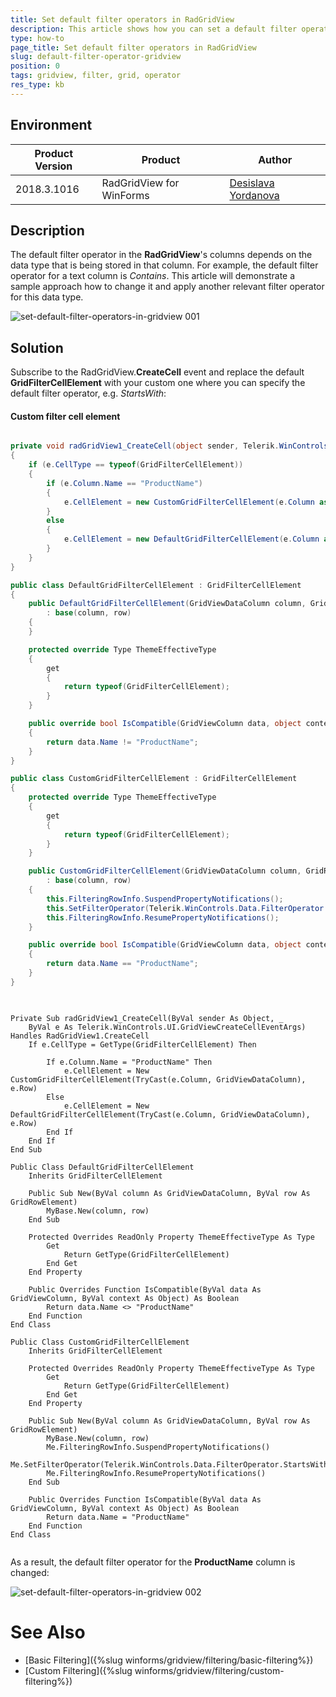 ```yaml
---
title: Set default filter operators in RadGridView
description: This article shows how you can set a default filter operator for certain column in RadGridView.
type: how-to
page_title: Set default filter operators in RadGridView
slug: default-filter-operator-gridview
position: 0
tags: gridview, filter, grid, operator
res_type: kb
---
```


## Environment
 
|Product Version|Product|Author|
|----|----|----|
|2018.3.1016|RadGridView for WinForms|[Desislava Yordanova](https://www.telerik.com/blogs/author/desislava-yordanova)|
 

## Description

The default filter operator in the **RadGridView**'s columns depends on the data type that is being stored in that column. For example, the default filter operator for a text column is *Contains*. This article will demonstrate a sample approach how to change it and apply another relevant filter operator for this data type.

![set-default-filter-operators-in-gridview 001](images/set-default-filter-operators-in-gridview001.png)

## Solution 

Subscribe to the RadGridView.**CreateCell** event and replace the default **GridFilterCellElement** with your custom one where you can specify the default filter operator, e.g. *StartsWith*:

#### Custom filter cell element

````C#

private void radGridView1_CreateCell(object sender, Telerik.WinControls.UI.GridViewCreateCellEventArgs e)
{
    if (e.CellType == typeof(GridFilterCellElement))
    {
        if (e.Column.Name == "ProductName")
        {
            e.CellElement = new CustomGridFilterCellElement(e.Column as GridViewDataColumn, e.Row);
        }
        else
        {
            e.CellElement = new DefaultGridFilterCellElement(e.Column as GridViewDataColumn, e.Row);
        }
    }
}

public class DefaultGridFilterCellElement : GridFilterCellElement
{
    public DefaultGridFilterCellElement(GridViewDataColumn column, GridRowElement row)
        : base(column, row)
    {
    }

    protected override Type ThemeEffectiveType
    {
        get
        {
            return typeof(GridFilterCellElement);
        }
    }

    public override bool IsCompatible(GridViewColumn data, object context)
    {
        return data.Name != "ProductName";
    }
}

public class CustomGridFilterCellElement : GridFilterCellElement
{
    protected override Type ThemeEffectiveType
    {
        get
        {
            return typeof(GridFilterCellElement);
        }
    }

    public CustomGridFilterCellElement(GridViewDataColumn column, GridRowElement row)
        : base(column, row)
    {
        this.FilteringRowInfo.SuspendPropertyNotifications();
        this.SetFilterOperator(Telerik.WinControls.Data.FilterOperator.StartsWith);
        this.FilteringRowInfo.ResumePropertyNotifications();
    }

    public override bool IsCompatible(GridViewColumn data, object context)
    {
        return data.Name == "ProductName";
    }
}
    

````
````VB.NET

Private Sub radGridView1_CreateCell(ByVal sender As Object, _
    ByVal e As Telerik.WinControls.UI.GridViewCreateCellEventArgs) Handles RadGridView1.CreateCell
    If e.CellType = GetType(GridFilterCellElement) Then

        If e.Column.Name = "ProductName" Then
            e.CellElement = New CustomGridFilterCellElement(TryCast(e.Column, GridViewDataColumn), e.Row)
        Else
            e.CellElement = New DefaultGridFilterCellElement(TryCast(e.Column, GridViewDataColumn), e.Row)
        End If
    End If
End Sub

Public Class DefaultGridFilterCellElement
    Inherits GridFilterCellElement

    Public Sub New(ByVal column As GridViewDataColumn, ByVal row As GridRowElement)
        MyBase.New(column, row)
    End Sub

    Protected Overrides ReadOnly Property ThemeEffectiveType As Type
        Get
            Return GetType(GridFilterCellElement)
        End Get
    End Property

    Public Overrides Function IsCompatible(ByVal data As GridViewColumn, ByVal context As Object) As Boolean
        Return data.Name <> "ProductName"
    End Function
End Class

Public Class CustomGridFilterCellElement
    Inherits GridFilterCellElement

    Protected Overrides ReadOnly Property ThemeEffectiveType As Type
        Get
            Return GetType(GridFilterCellElement)
        End Get
    End Property

    Public Sub New(ByVal column As GridViewDataColumn, ByVal row As GridRowElement)
        MyBase.New(column, row)
        Me.FilteringRowInfo.SuspendPropertyNotifications()
        Me.SetFilterOperator(Telerik.WinControls.Data.FilterOperator.StartsWith)
        Me.FilteringRowInfo.ResumePropertyNotifications()
    End Sub

    Public Overrides Function IsCompatible(ByVal data As GridViewColumn, ByVal context As Object) As Boolean
        Return data.Name = "ProductName"
    End Function
End Class
    

````

As a result, the default filter operator for the **ProductName** column is changed:

![set-default-filter-operators-in-gridview 002](images/set-default-filter-operators-in-gridview002.png)

# See Also

* [Basic Filtering]({%slug winforms/gridview/filtering/basic-filtering%})
* [Custom Filtering]({%slug winforms/gridview/filtering/custom-filtering%}) 

